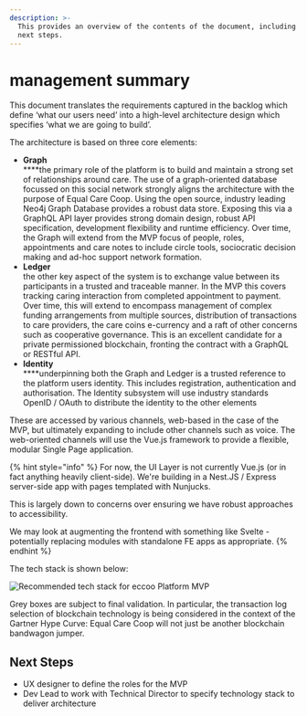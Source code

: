```yaml
---
description: >-
  This provides an overview of the contents of the document, including suggested
  next steps.
---
```


# management summary

This document translates the requirements captured in the backlog which define ‘what our users need’ into a high-level architecture design which specifies ‘what we are going to build’.

The architecture is based on three core elements:

* **Graph**\
  ****the primary role of the platform is to build and maintain a strong set of relationships around care. The use of a graph-oriented database focussed on this social network strongly aligns the architecture with the purpose of Equal Care Coop. Using the open source, industry leading Neo4j Graph Database provides a robust data store. Exposing this via a GraphQL API layer provides strong domain design, robust API specification, development flexibility and runtime efficiency. Over time, the Graph will extend from the MVP focus of people, roles, appointments and care notes to include circle tools, sociocratic decision making and ad-hoc support network formation.
* **Ledger**\
  the other key aspect of the system is to exchange value between its participants in a trusted and traceable manner. In the MVP this covers tracking caring interaction from completed appointment to payment. Over time, this will extend to encompass management of complex funding arrangements from multiple sources, distribution of transactions to care providers, the care coins e-currency and a raft of other concerns such as cooperative governance. This is an excellent candidate for a private permissioned blockchain, fronting the contract with a GraphQL or RESTful API.
* **Identity**\
  ****underpinning both the Graph and Ledger is a trusted reference to the platform users identity. This includes registration, authentication and authorisation. The Identity subsystem will use industry standards OpenID / OAuth to distribute the identity to the other elements

These are accessed by various channels, web-based in the case of the MVP, but ultimately expanding to include other channels such as voice. The web-oriented channels will use the Vue.js framework to provide a flexible, modular Single Page application.

{% hint style="info" %}
For now, the UI Layer is not currently Vue.js (or in fact anything heavily client-side). We're building in a Nest.JS / Express server-side app with pages templated with Nunjucks.

This is largely down to concerns over ensuring we have robust approaches to accessibility.

We may look at augmenting the frontend with something like Svelte - potentially replacing modules with standalone FE apps as appropriate.
{% endhint %}

The tech stack is shown below:

![Recommended tech stack for eccoo Platform MVP](../.gitbook/assets/eccoo-stack.png)

Grey boxes are subject to final validation. In particular, the transaction log selection of blockchain technology is being considered in the context of the Gartner Hype Curve: Equal Care Coop will not just be another blockchain bandwagon jumper.

## Next Steps

* UX designer to define the roles for the MVP
* Dev Lead to work with Technical Director to specify technology stack to deliver architecture

